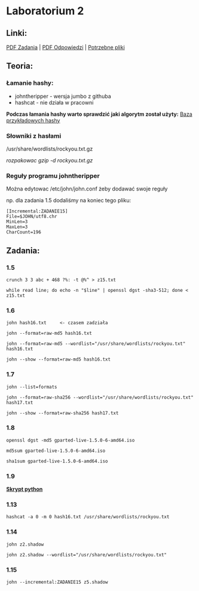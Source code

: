# Laboratorium 2

## Linki:
[PDF Zadania](/Lab%201/lab1-student.pdf) | [PDF Odpowiedzi](/Lab%201/lab1-admin.pdf) | [Potrzebne pliki](/Lab%202/Pliki-1.zip)

## Teoria:

### Łamanie hashy:
* johntheripper - wersja jumbo z githuba
* hashcat - nie działa w pracowni

**Podczas łamania hashy warto sprawdzić jaki algorytm został użyty:**
[Baza przykładowych hashy](https://hashcat.net/wiki/doku.php?id=example_hashes)

### Słowniki z hasłami
/usr/share/wordlists/rockyou.txt.gz

*rozpakowac gzip -d rockyou.txt.gz*

### Reguły programu johntheripper

Można edytowac /etc/john/john.conf żeby dodawać swoje reguły

np. dla zadania 1.5 dodaliśmy na koniec tego pliku:
```
[Incremental:ZADANIE15]
File=$JOHN/utf8.chr
MinLen=3
MaxLen=3
CharCount=196
```

## Zadania:

### 1.5
```
crunch 3 3 abc + 468 ?%: -t @%^ > z15.txt

while read line; do echo -n "$line" | openssl dgst -sha3-512; done < z15.txt
```

### 1.6
```
john hash16.txt     <- czasem zadziała

john --format=raw-md5 hash16.txt

john --format=raw-md5 --wordlist="/usr/share/wordlists/rockyou.txt" hash16.txt

john --show --format=raw-md5 hash16.txt
```

### 1.7
```
john --list=formats 

john --format=raw-sha256 --wordlist="/usr/share/wordlists/rockyou.txt" hash17.txt

john --show --format=raw-sha256 hash17.txt
```

### 1.8
```
openssl dgst -md5 gparted-live-1.5.0-6-amd64.iso

md5sum gparted-live-1.5.0-6-amd64.iso

sha1sum gparted-live-1.5.0-6-amd64.iso
```

### 1.9
**[Skrypt python](zad19.py)**

### 1.13
```
hashcat -a 0 -m 0 hash16.txt /usr/share/wordlists/rockyou.txt
```

### 1.14
```
john z2.shadow

john z2.shadow --wordlist="/usr/share/wordlists/rockyou.txt"
```

### 1.15
```
john --incremental:ZADANIE15 z5.shadow
```
